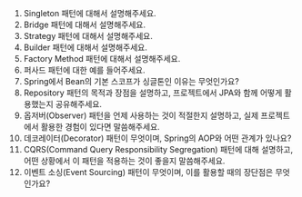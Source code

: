 1. Singleton 패턴에 대해서 설명해주세요.
2. Bridge 패턴에 대해서 설명해주세요.
3. Strategy 패턴에 대해서 설명해주세요.
4. Builder 패턴에 대해서 설명해주세요.
5. Factory Method 패턴에 대해서 설명해주세요.
6. 퍼사드 패턴에 대한 예를 들어주세요.
7. Spring에서 Bean의 기본 스코프가 싱글톤인 이유는 무엇인가요?
8. Repository 패턴의 목적과 장점을 설명하고, 프로젝트에서 JPA와 함께 어떻게 활용했는지 공유해주세요.
9. 옵저버(Observer) 패턴을 언제 사용하는 것이 적절한지 설명하고, 실제 프로젝트에서 활용한 경험이 있다면 말씀해주세요.
10. 데코레이터(Decorator) 패턴이 무엇이며, Spring의 AOP와 어떤 관계가 있나요?
11. CQRS(Command Query Responsibility Segregation) 패턴에 대해 설명하고, 어떤 상황에서 이 패턴을 적용하는 것이 좋을지 말씀해주세요.
12. 이벤트 소싱(Event Sourcing) 패턴이 무엇이며, 이를 활용할 때의 장단점은 무엇인가요?
